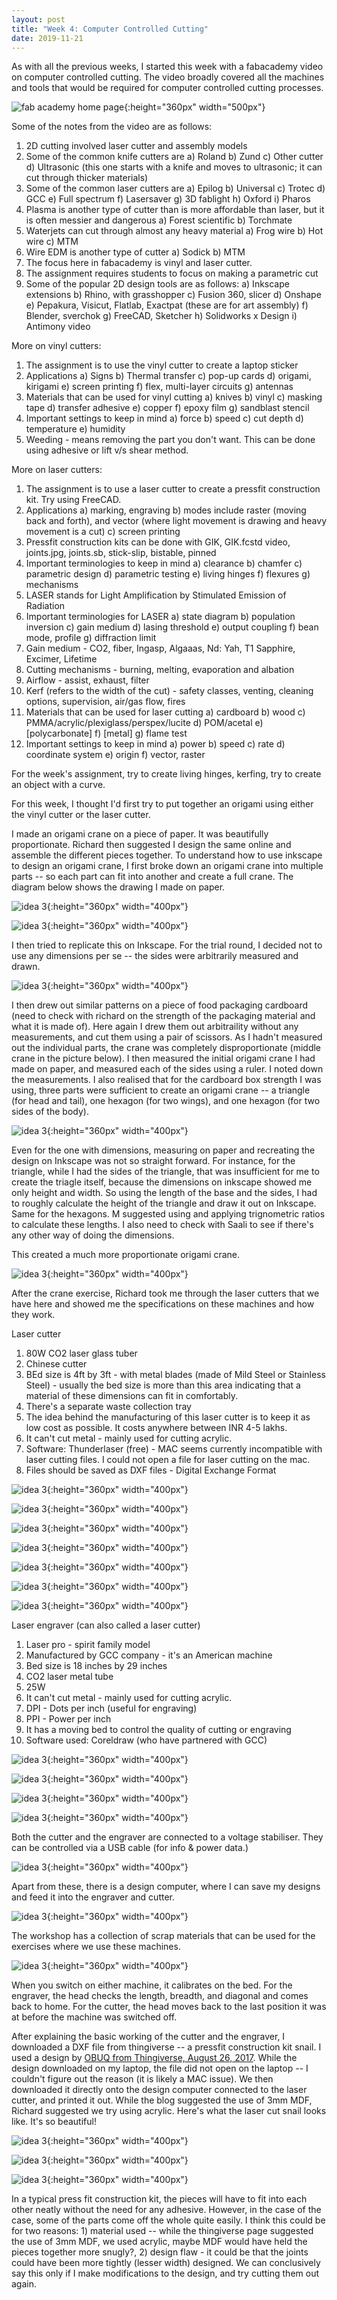 ```yaml
---
layout: post
title: "Week 4: Computer Controlled Cutting"
date: 2019-11-21
---
```



As with all the previous weeks, I started this week with a fabacademy video on computer controlled cutting. The video broadly covered all the machines and tools that would be required for computer controlled cutting processes.

![fab academy home page](/images/fabacademyweek4.png){:height="360px" width="500px"}

Some of the notes from the video are as follows:
1. 2D cutting involved laser cutter and assembly models
2. Some of the common knife cutters are
	a) Roland
	b) Zund
	c) Other cutter
	d) Ultrasonic (this one starts with a knife and moves to ultrasonic; it can cut through thicker materials)
3. Some of the common laser cutters are
	a) Epilog
	b) Universal
	c) Trotec
	d) GCC
	e) Full spectrum
	f) Lasersaver
	g) 3D fablight
	h) Oxford
	i) Pharos
4. Plasma is another type of cutter than is more affordable than laser, but it is often messier and dangerous
	a) Forest scientific
	b) Torchmate
5. Waterjets can cut through almost any heavy material
	a) Frog wire
	b) Hot wire
	c) MTM
6. Wire EDM is another type of cutter
	a) Sodick
	b) MTM
7. The focus here in fabacademy is vinyl and laser cutter.
8. The assignment requires students to focus on making a parametric cut
9. Some of the popular 2D design tools are as follows:
	a) Inkscape extensions
	b) Rhino, with grasshopper
	c) Fusion 360, slicer
	d) Onshape
	e) Pepakura, Visicut, Flatlab, Exactpat (these are for art assembly)
	f) Blender, sverchok
	g) FreeCAD, Sketcher
	h) Solidworks x Design
	i) Antimony video


More on vinyl cutters:
1. The assignment is to use the vinyl cutter to create a laptop sticker
2. Applications
	a) Signs
	b) Thermal transfer
	c) pop-up cards
	d) origami, kirigami
	e) screen printing
	f) flex, multi-layer circuits
	g) antennas
3. Materials that can be used for vinyl cutting
	a) knives
	b) vinyl
	c) masking tape
	d) transfer adhesive
	e) copper
	f) epoxy film
	g) sandblast stencil
4. Important settings to keep in mind
	a) force
	b) speed
	c) cut depth
	d) temperature
	e) humidity
5. Weeding - means removing the part you don't want. This can be done using adhesive or lift v/s shear method.

More on laser cutters:
1. The assignment is to use a laser cutter to create a pressfit construction kit. Try using FreeCAD.
2. Applications
	a) marking, engraving
	b) modes include raster (moving back and forth), and vector (where light movement is drawing and heavy movement is a cut)
	c) screen printing
3. Pressfit construction kits can be done with
	GIK, GIK.fcstd video, joints.jpg, joints.sb, stick-slip, bistable, pinned
4. Important terminologies to keep in mind
	a) clearance
	b) chamfer
	c) parametric design
	d) parametric testing
	e) living hinges
	f) flexures
	g) mechanisms
5. LASER stands for Light Amplification by Stimulated Emission of Radiation
6. Important terminologies for LASER
	a) state diagram
	b) population inversion
	c) gain medium
	d) lasing threshold
	e) output coupling
	f) bean mode, profile
	g) diffraction limit
7. Gain medium - CO2, fiber, Ingasp, Algaaas, Nd: Yah, T1 Sapphire, Excimer, Lifetime
8. Cutting mechanisms - burning, melting, evaporation and albation
9. Airflow - assist, exhaust, filter
10. Kerf (refers to the width of the cut) - safety classes, venting, cleaning options, supervision, air/gas flow, fires
11. Materials that can be used for laser cutting
	a) cardboard
	b) wood
	c) PMMA/acrylic/plexiglass/perspex/lucite
	d) POM/acetal
	e) [polycarbonate]
	f) [metal]
	g) flame test
12. Important settings to keep in mind
	a) power
	b) speed
	c) rate
	d) coordinate system
	e) origin
	f) vector, raster

For the week's assignment, try to create living hinges, kerfing, try to create an object with a curve.

For this week, I thought I'd first try to put together an origami using either the vinyl cutter or the laser cutter. 

I made an origami crane on a piece of paper. It was beautifully proportionate. Richard then suggested I design the same online and assemble the different pieces together. To understand how to use inkscape to design an origami crane, I first broke down an origami crane into multiple parts -- so each part can fit into another and create a full crane. The diagram below shows the drawing I made on paper. 

![idea 3](/images/crane1.jpg){:height="360px" width="400px"}

![idea 3](/images/crane2.jpg){:height="360px" width="400px"}

I then tried to replicate this on Inkscape. For the trial round, I decided not to use any dimensions per se -- the sides were arbitrarily measured and drawn. 

![idea 3](/images/origamicrane.png){:height="360px" width="400px"}

I then drew out similar patterns on a piece of food packaging cardboard (need to check with richard on the strength of the packaging material and what it is made of). Here again I drew them out arbitraility without any measurements, and cut them using a pair of scissors. As I hadn't measured out the individual parts, the crane was completely disproportionate (middle crane in the picture below). I then measured the initial origami crane I had made on paper, and measured each of the sides using a ruler. I noted down the measurements. I also realised that for the cardboard box strength I was using, three parts were sufficient to create an origami crane -- a triangle (for head and tail), one hexagon (for two wings), and one hexagon (for two sides of the body).

![idea 3](/images/origamiw-dimensions.png){:height="360px" width="400px"}

Even for the one with dimensions, measuring on paper and recreating the design on Inkscape was not so straight forward. For instance, for the triangle, while I had the sides of the triangle, that was insufficient for me to create the triagle itself, because the dimensions on inkscape showed me only height and width. So using the length of the base and the sides, I had to roughly calculate the height of the triangle and draw it out on Inkscape. Same for the hexagons. M suggested using and applying trignometric ratios to calculate these lengths. I also need to check with Saali to see if there's any other way of doing the dimensions.

This created a much more proportionate origami crane.

![idea 3](/images/cutcranes.jpg){:height="360px" width="400px"}

After the crane exercise, Richard took me through the laser cutters that we have here and showed me the specifications on these machines and how they work.

Laser cutter
1. 80W CO2 laser glass tuber
2. Chinese cutter
3. BEd size is 4ft by 3ft - with metal blades (made of Mild Steel or Stainless Steel) - usually the bed size is more than this area indicating that a material of these dimensions can fit in comfortably.
4. There's a separate waste collection tray
5. The idea behind the manufacturing of this laser cutter is to keep it as low cost as possible. It costs anywhere between INR 4-5 lakhs.
6. It can't cut metal - mainly used for cutting acrylic.
7. Software: Thunderlaser (free) - MAC seems currently incompatible with laser cutting files. I could not open a file for laser cutting on the mac.
8. Files should be saved as DXF files - Digital Exchange Format

![idea 3](/images/lasercutter2.jpg){:height="360px" width="400px"}

![idea 3](/images/lasercutterbed.jpg){:height="360px" width="400px"}

![idea 3](/images/lasercuttercontrols.jpg){:height="360px" width="400px"}

![idea 3](/images/lasercutterhead.jpg){:height="360px" width="400px"}

![idea 3](/images/lasercutterfocus.jpg){:height="360px" width="400px"}

![idea 3](/images/lasercutterwarning.jpg){:height="360px" width="400px"}

![idea 3](/images/warning.jpg){:height="360px" width="400px"}

Laser engraver (can also called a laser cutter)
1. Laser pro - spirit family model
2. Manufactured by GCC company - it's an American machine
3. Bed size is 18 inches by 29 inches
4. CO2 laser metal tube
5. 25W
6. It can't cut metal - mainly used for cutting acrylic.
7. DPI - Dots per inch (useful for engraving)
8. PPI - Power per inch
9. It has a moving bed to control the quality of cutting or engraving
10. Software used: Coreldraw (who have partnered with GCC)

![idea 3](/images/laserproengraver.jpg){:height="360px" width="400px"}

![idea 3](/images/laserprocontrols.jpg){:height="360px" width="400px"}

![idea 3](/images/laserprobed.jpg){:height="360px" width="400px"}

![idea 3](/images/laserprostick.jpg){:height="360px" width="400px"}


Both the cutter and the engraver are connected to a voltage stabiliser. They can be controlled via a USB cable (for info & power data.)

![idea 3](/images/stabiliser.jpg){:height="360px" width="400px"}

Apart from these, there is a design computer, where I can save my designs and feed it into the engraver and cutter. 

![idea 3](/images/designcomputer.jpg){:height="360px" width="400px"}

The workshop has a collection of scrap materials that can be used for the exercises where we use these machines.

![idea 3](/images/scrapmaterials.jpg){:height="360px" width="400px"}

When you switch on either machine, it calibrates on the bed. For the engraver, the head checks the length, breadth, and diagonal and comes back to home. For the cutter, the head moves back to the last position it was at before the machine was switched off.

After explaining the basic working of the cutter and the engraver, I downloaded a DXF file from thingiverse -- a pressfit construction kit snail. I used a design by [OBUQ from Thingiverse, August 26, 2017](<https://www.thingiverse.com/thing:2501711>). While the design downloaded on my laptop, the file did not open on the laptop -- I couldn't figure out the reason (it is likely a MAC issue). We then downloaded it directly onto the design computer connected to the laser cutter, and printed it out. While the blog suggested the use of 3mm MDF, Richard suggested we try using acrylic. Here's what the laser cut snail looks like. It's so beautiful!

![idea 3](/images/snailparts.jpg){:height="360px" width="400px"}

![idea 3](/images/snail.jpg){:height="360px" width="400px"}

![idea 3](/images/snail2.jpg){:height="360px" width="400px"}

In a typical press fit construction kit, the pieces will have to fit into each other neatly without the need for any adhesive. However, in the case of the case, some of the parts come off the whole quite easily. I think this could be for two reasons: 1) material used -- while the thingiverse page suggested the use of 3mm MDF, we used acrylic, maybe MDF would have held the pieces together more snugly?, 2) design flaw - it could be that the joints could have been more tightly (lesser width) designed. We can conclusively say this only if I make modifications to the design, and try cutting them out again.

